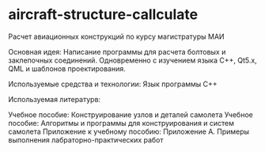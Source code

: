 # aircraft-structure-callculate
Расчет авиационных конструкций по курсу магистратуры МАИ

Основная идея: 
Написание программы для расчета болтовых и заклепочных соединений.
Одновременно с изучением языка C++, Qt5.x, QML и шаблонов проектирования.

Используемые средства и технологии:
Язык программы С++

Используемая литературв:

Учебное пособие: Конструирование узлов и деталей самолета
Учебное пособие: Алгоритмы и программы для конструирования и систем самолета
Приложение к учебному пособию: Приложение А. Примеры выполнения лабраторно-практических работ

